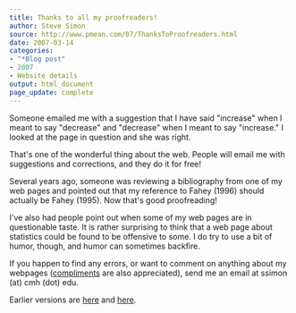 ```yaml
---
title: Thanks to all my proofreaders!
author: Steve Simon
source: http://www.pmean.com/07/ThanksToProofreaders.html
date: 2007-03-14
categories:
- "*Blog post"
- 2007
- Website details
output: html_document
page_update: complete
---
```


Someone emailed me with a suggestion that I have said "increase" when I meant to say "decrease" and "decrease" when I meant to say "increase." I looked at the page in question and she was right.

That's one of the wonderful thing about the web. People will email me with suggestions and corrections, and they do it for free!

Several years ago, someone was reviewing a bibliography from one of my web pages and pointed out that my reference to Fahey (1996) should actually be Fahey (1995). Now that's good proofreading!

I've also had people point out when some of my web pages are in questionable taste. It is rather surprising to think that a web page about statistics could be found to be offensive to some. I do try to use a bit of humor, though, and humor can sometimes backfire.

If you happen to find any errors, or want to comment on anything about my webpages ([compliments][sim3] are also appreciated), send me an email at ssimon (at) cmh (dot) edu.

Earlier versions are [here][sim1] and [here][sim2].

[sim1]: http://www.pmean.com/07/ThanksToProofreaders.html
[sim2]: http://new.pmean.com/ThanksToProofreaders/
[sim3]: http://www.pmean.com/04/compliments.html
